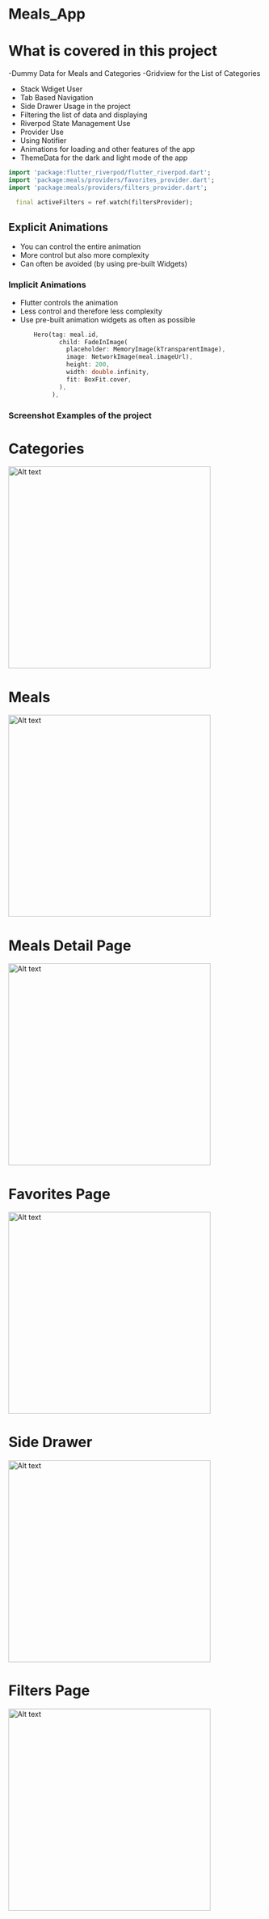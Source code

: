 # Meals_App
# What is covered in this project 
-Dummy Data for Meals and Categories 
-Gridview for the List of Categories
- Stack Wdiget User
- Tab Based Navigation 
- Side Drawer Usage in the project
- Filtering the list of data and displaying
- Riverpod State Management Use
- Provider Use 
- Using Notifier
- Animations for loading and other features of the app
- ThemeData for the dark and light mode of the app



```dart
import 'package:flutter_riverpod/flutter_riverpod.dart';
import 'package:meals/providers/favorites_provider.dart';
import 'package:meals/providers/filters_provider.dart';

  final activeFilters = ref.watch(filtersProvider);
```

## Explicit Animations
- You can control the entire animation
- More control but also more complexity
- Can often be avoided (by using pre-built Widgets)

### Implicit Animations
- Flutter controls the animation
- Less control and therefore less complexity
- Use pre-built animation widgets as often as possible

```dart
       Hero(tag: meal.id,
              child: FadeInImage(
                placeholder: MemoryImage(kTransparentImage),
                image: NetworkImage(meal.imageUrl),
                height: 200,
                width: double.infinity,
                fit: BoxFit.cover,
              ),
            ),
```

### Screenshot Examples of the project

# Categories 
<img src="lib/assets/categories.png" alt="Alt text" style="width:400px;">


# Meals
<img src="lib/assets/meals.png" alt="Alt text" style=" width:400px;">

# Meals Detail Page 
<img src="lib/assets/meal_detail.png" alt="Alt text" style=" width:400px;">

# Favorites Page 
<img src="lib/assets/favorites.png" alt="Alt text" style=" width:400px;">

# Side Drawer 
<img src="lib/assets/side-drawer.png" alt="Alt text" style=" width:400px;">

# Filters Page 
<img src="lib/assets/filters.png" alt="Alt text" style=" width:400px;">

